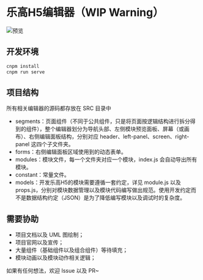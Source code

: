 # 乐高H5编辑器（WIP Warning）

![预览](https://cdn.jsdelivr.net/gh/Lionad-Morotar/blog-cdn/image/other/20210321135624.png)

## 开发环境

```bash
cnpm install
cnpm run serve
```

## 项目结构

所有相关编辑器的源码都存放在 SRC 目录中

* segments：页面组件（不同于公共组件，只是将页面按逻辑结构进行拆分得到的组件），整个编辑器划分为导航头部、左侧模块预览面板、屏幕（或画布）、右侧编辑面板结构，分别对应 header、left-panel、screen、right-panel 这四个子文件夹。
* forms：右侧编辑面板区域使用到的动态表单。
* modules：模块文件，每一个文件夹对应一个模块，index.js 会自动导出所有模块。
* constant：常量文件。
* models：开发乐高H5的模块需要遵循一套约定，详见 module.js 以及 props.js，分别对模块数据管理以及模块代码编写做出规范。使用开发约定而不是数据结构约定（JSON）是为了降低编写模块以及调试时的复杂度。

## 需要协助

* 项目文档以及 UML 图绘制；
* 项目官网以及宣传；
* 大量组件（基础组件以及组合组件）等待填充；
* 模块动画以及模块动作相关逻辑；

如果有任何想法，欢迎 Issue 以及 PR~